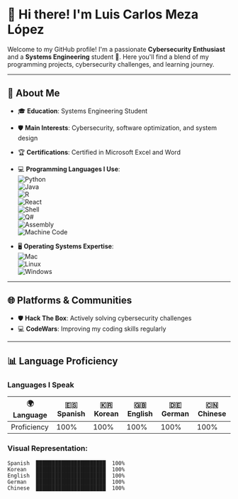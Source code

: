 # 👋 Hi there! I'm **Luis Carlos Meza López**

Welcome to my GitHub profile! I'm a passionate **Cybersecurity Enthusiast** and a **Systems Engineering** student 🚀. Here you'll find a blend of my programming projects, cybersecurity challenges, and learning journey.

---

## 🌟 About Me

- 🎓 **Education**: Systems Engineering Student  
- 🛡️ **Main Interests**: Cybersecurity, software optimization, and system design  
- 🏆 **Certifications**: Certified in Microsoft Excel and Word  
- 💻 **Programming Languages I Use**:  
  ![Python](https://img.shields.io/badge/-Python-3776AB?style=flat-square&logo=python&logoColor=white)  
  ![Java](https://img.shields.io/badge/-Java-007396?style=flat-square&logo=java&logoColor=white)  
  ![R](https://img.shields.io/badge/-R-276DC3?style=flat-square&logo=r&logoColor=white)  
  ![React](https://img.shields.io/badge/-React-61DAFB?style=flat-square&logo=react&logoColor=white)  
  ![Shell](https://img.shields.io/badge/-Shell-4EAA25?style=flat-square&logo=gnu-bash&logoColor=white)  
  ![Q#](https://img.shields.io/badge/-Q%23-512BD4?style=flat-square&logo=quantum-computing&logoColor=white)  
  ![Assembly](https://img.shields.io/badge/-Assembly-555555?style=flat-square&logoColor=white)  
  ![Machine Code](https://img.shields.io/badge/-Machine%20Code-111111?style=flat-square)  

- 🖥️ **Operating Systems Expertise**:  
  ![Mac](https://img.shields.io/badge/-MacOS-000000?style=flat-square&logo=apple&logoColor=white)  
  ![Linux](https://img.shields.io/badge/-Linux-FCC624?style=flat-square&logo=linux&logoColor=black)  
  ![Windows](https://img.shields.io/badge/-Windows-0078D6?style=flat-square&logo=windows&logoColor=white)  

---

## 🌐 Platforms & Communities
- 🛡️ **Hack The Box**: Actively solving cybersecurity challenges  
- 💻 **CodeWars**: Improving my coding skills regularly  

---

## 📊 Language Proficiency  

### **Languages I Speak**
| 🌍 Language  | 🇪🇸 Spanish | 🇰🇷 Korean | 🇬🇧 English | 🇩🇪 German | 🇨🇳 Chinese |
|--------------|-------------|------------|-------------|------------|-------------|
| Proficiency  | 100%        | 100%       | 100%        | 100%       | 100%        |

### Visual Representation:
```plaintext
Spanish  ██████████████████████  100%
Korean   ██████████████████████  100%
English  ██████████████████████  100%
German   ██████████████████████  100%
Chinese  ██████████████████████  100%
